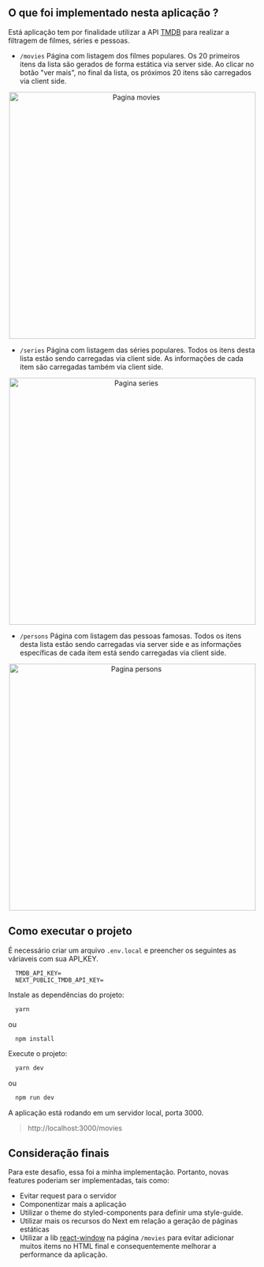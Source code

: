 ## O que foi implementado nesta aplicação ?

Está aplicação tem por finalidade utilizar a API [TMDB](https://www.themoviedb.org/documentation/api) para realizar a filtragem de filmes, séries e pessoas.

*  `/movies` Página com listagem dos filmes populares. Os 20 primeiros itens da lista são gerados de forma estática via server side. Ao clicar no botão "ver mais", no final da lista, os próximos 20 itens são carregados via client side. 

<div align="center">
  <img width="500px" src="https://res.cloudinary.com/drsxhihfr/image/upload/v1631885916/images/page-movies_ljheen.png" alt="Pagina movies"/>
</div>

*  `/series` Página com listagem das séries populares. Todos os itens desta lista estão sendo carregadas via client side. As informações de cada item são carregadas também via client side.

<div align="center">
  <img width="500px" src="https://res.cloudinary.com/drsxhihfr/image/upload/v1631887005/images/page-series_wb5z1i.png" alt="Pagina series"/>
</div>

*  `/persons` Página com listagem das pessoas famosas. Todos os itens desta lista estão sendo carregadas via server side e as informações específicas de cada item está sendo carregadas via client side.

<div align="center">
  <img width="500px" src="https://res.cloudinary.com/drsxhihfr/image/upload/v1631887332/images/page-persons_eghmvd.png" alt="Pagina persons"/>
</div>

## Como executar o projeto

É necessário criar um arquivo `.env.local` e preencher os seguintes as váriaveis com sua API_KEY.

```env
  TMDB_API_KEY=
  NEXT_PUBLIC_TMDB_API_KEY=
```

Instale as dependências do projeto:
```bash
  yarn 
```
ou

```bash
  npm install
```

Execute o projeto:

```bash
  yarn dev
```
ou

```bash
  npm run dev
```

A aplicação está rodando em um servidor local, porta 3000.
> http://localhost:3000/movies
## Consideração finais

Para este desafio, essa foi a minha implementação. Portanto, novas features poderiam ser implementadas, tais como:

- Evitar request para o servidor
- Componentizar mais a aplicação
- Utilizar o theme do styled-components para definir uma style-guide.
- Utilizar mais os recursos do Next em relação a geração de páginas estáticas
- Utilizar a lib [react-window](https://github.com/bvaughn/react-window) na página `/movies` para evitar adicionar muitos items no HTML final e consequentemente melhorar a performance da aplicação.